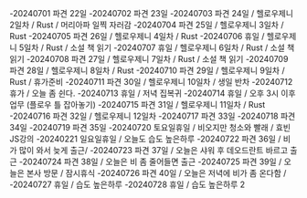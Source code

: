 -20240701 파견 22일
-20240702 파견 23일
-20240703 파견 24일 / 헬로우제니 2일차 / Rust / 머리아파 일찍 자러감
-20240704 파견 25일 / 헬로우제니 3일차 / Rust
-20240705 파견 26일 / 헬로우제니 4일차 / Rust
-20240706 휴일 / 헬로우제니 5일차 / Rust / 소설 책 읽기
-20240707 휴일 / 헬로우제니 6일차 / Rust / 소설 책 읽기
-20240708 파견 27일 / 헬로우제니 7일차 / Rust / 소설 책 읽기
-20240709 파견 28일 / 헬로우제니 8일차 / Rust
-20240710 파견 29일 / 헬로우제니 9일차 / Rust / 휴가준비
-20240711 파견 30일 / 헬로우제니 10일차 / 생일 반차
-20240712 휴가 / 오늘 좀 쉰다.
-20240713 휴일 / 저녁 집복귀
-20240714 휴일 / 오후 3시 이후 업무 (플로우 틀 잡아놓기)
-20240715 파견 31일 / 헬로우제니 11일차 / Rust
-20240716 파견 32일 / 헬로우제니 12일차
-20240717 파견 33일
-20240718 파견 34일
-20240719 파견 35일
-20240720 토요일휴일 / 비오지만 청소와 빨래 / 효빈JS강의
-20240221 일요일휴일 / 오늘도 습도 높은하루
-20240722 파견 36일 / 비가 많이 와서 늦게 출근/
-20240723 파견 37일 / 오늘은 샤워 후 데오드란트 바르고 출근
-20240724 파견 38일 / 오늘은 비 좀 줄어들면 출근
-20240725 파견 39일 / 오늘은 본사 방문 / 잠시휴식
-20240726 파견 40일 / 오늘은 저녁에 비가 좀 온다함 /
-20240727 휴일 / 습도 높은하루
-20240728 휴일 / 습도 높은하루 2
